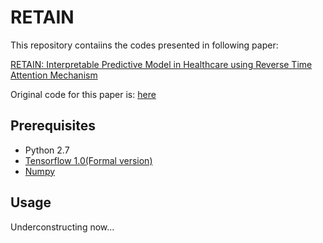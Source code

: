 # RETAIN

This repository contaiins the codes presented in following paper:

[RETAIN: Interpretable Predictive Model in Healthcare using Reverse Time Attention Mechanism](https://arxiv.org/pdf/1608.05745.pdf)

Original code for this paper is:
[here](https://github.com/mp2893/retain)

## Prerequisites

- Python 2.7
- [Tensorflow 1.0(Formal version)](https://www.tensorflow.org/)
- [Numpy](http://www.numpy.org/)


## Usage

Underconstructing now...

